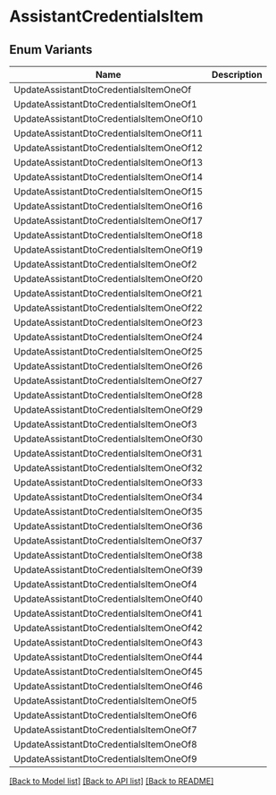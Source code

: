 # AssistantCredentialsItem

## Enum Variants

| Name | Description |
|---- | -----|
| UpdateAssistantDtoCredentialsItemOneOf |  |
| UpdateAssistantDtoCredentialsItemOneOf1 |  |
| UpdateAssistantDtoCredentialsItemOneOf10 |  |
| UpdateAssistantDtoCredentialsItemOneOf11 |  |
| UpdateAssistantDtoCredentialsItemOneOf12 |  |
| UpdateAssistantDtoCredentialsItemOneOf13 |  |
| UpdateAssistantDtoCredentialsItemOneOf14 |  |
| UpdateAssistantDtoCredentialsItemOneOf15 |  |
| UpdateAssistantDtoCredentialsItemOneOf16 |  |
| UpdateAssistantDtoCredentialsItemOneOf17 |  |
| UpdateAssistantDtoCredentialsItemOneOf18 |  |
| UpdateAssistantDtoCredentialsItemOneOf19 |  |
| UpdateAssistantDtoCredentialsItemOneOf2 |  |
| UpdateAssistantDtoCredentialsItemOneOf20 |  |
| UpdateAssistantDtoCredentialsItemOneOf21 |  |
| UpdateAssistantDtoCredentialsItemOneOf22 |  |
| UpdateAssistantDtoCredentialsItemOneOf23 |  |
| UpdateAssistantDtoCredentialsItemOneOf24 |  |
| UpdateAssistantDtoCredentialsItemOneOf25 |  |
| UpdateAssistantDtoCredentialsItemOneOf26 |  |
| UpdateAssistantDtoCredentialsItemOneOf27 |  |
| UpdateAssistantDtoCredentialsItemOneOf28 |  |
| UpdateAssistantDtoCredentialsItemOneOf29 |  |
| UpdateAssistantDtoCredentialsItemOneOf3 |  |
| UpdateAssistantDtoCredentialsItemOneOf30 |  |
| UpdateAssistantDtoCredentialsItemOneOf31 |  |
| UpdateAssistantDtoCredentialsItemOneOf32 |  |
| UpdateAssistantDtoCredentialsItemOneOf33 |  |
| UpdateAssistantDtoCredentialsItemOneOf34 |  |
| UpdateAssistantDtoCredentialsItemOneOf35 |  |
| UpdateAssistantDtoCredentialsItemOneOf36 |  |
| UpdateAssistantDtoCredentialsItemOneOf37 |  |
| UpdateAssistantDtoCredentialsItemOneOf38 |  |
| UpdateAssistantDtoCredentialsItemOneOf39 |  |
| UpdateAssistantDtoCredentialsItemOneOf4 |  |
| UpdateAssistantDtoCredentialsItemOneOf40 |  |
| UpdateAssistantDtoCredentialsItemOneOf41 |  |
| UpdateAssistantDtoCredentialsItemOneOf42 |  |
| UpdateAssistantDtoCredentialsItemOneOf43 |  |
| UpdateAssistantDtoCredentialsItemOneOf44 |  |
| UpdateAssistantDtoCredentialsItemOneOf45 |  |
| UpdateAssistantDtoCredentialsItemOneOf46 |  |
| UpdateAssistantDtoCredentialsItemOneOf5 |  |
| UpdateAssistantDtoCredentialsItemOneOf6 |  |
| UpdateAssistantDtoCredentialsItemOneOf7 |  |
| UpdateAssistantDtoCredentialsItemOneOf8 |  |
| UpdateAssistantDtoCredentialsItemOneOf9 |  |

[[Back to Model list]](../README.md#documentation-for-models) [[Back to API list]](../README.md#documentation-for-api-endpoints) [[Back to README]](../README.md)


